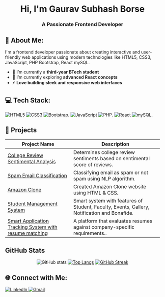 <h1 align="center">Hi, I'm Gaurav Subhash Borse</h1>
 <h3 align="center">A Passionate Frontend Developer</h3>
 
 ## 💫 About Me:
 I'm a frontend developer passionate about creating interactive and user-friendly web applications using modern technologies like HTML5, CSS3, JavaScript, PHP  Bootstrap, React mySQL.
 
 - 🔭 I’m currently a **third-year BTech student**  
 - 🌱 I’m currently exploring **advanced React concepts**  
 - ⚡ **Love building sleek and responsive web interfaces** 
 
 ## 💻 Tech Stack:
 ![HTML5](https://img.shields.io/badge/html-%23E34F26.svg?&style=for-the-badge&logo=html5&logoColor=white)
 ![CSS3](https://img.shields.io/badge/css-%231572B6.svg?&style=for-the-badge&logo=css3&logoColor=white)
 ![Bootstrap](https://img.shields.io/badge/bootstrap-%2320232a.svg?style=for-the-badge&logo=bootstrap&logoColor=%2361DAFB).
 ![JavaScript](https://img.shields.io/badge/javascript-%23323330.svg?style=for-the-badge&logo=javascript&logoColor=%23F7DF1E)
 ![PHP](https://img.shields.io/badge/php-%2320232a.svg?style=for-the-badge&logo=php&logoColor=%2361DAFB).
 ![React](https://img.shields.io/badge/react-%2320232a.svg?style=for-the-badge&logo=react&logoColor=%2361DAFB)
 ![mySQL](https://img.shields.io/badge/mysql-%2320232a.svg?style=for-the-badge&logo=mysql&logoColor=%2361DAFB).
 
 ## 🚀 Projects
 
 | Project Name | Description |
 |-------------|-------------|
 | [College Review Sentimental Analysis](https://github.com/gauravborse2004/College-Review-Sentimental-Analysis-using-ML) | Determines college review sentiments based on sentimental score of reviews. |
 | [Spam Email Classification](https://github.com/gauravborse2004/Spam-Mail-Classification-using-NLP-and-ML-Gaurav-S-Borse) | Classifying email as spam or not spam using NLP algorithm. |
 | [Amazon Clone](https://github.com/gauravborse2004/Amazon-Clone-using-HTML-CSS) | Created Amazon Clone website using HTML & CSS. |
 | [Student Management System](https://github.com/gauravborse2004/Student-Management-System) | Smart system with features of Student, Faculty, Events, Gallery, Notification and Bonafide. |
 | [Smart Application Tracking System with resume matching](https://github.com/gauravborse2004/ats) | A platform that evaluates resumes against company-specific requirements.. |
 
 ## GitHub Stats
 
 <div align="center">
 
 ![GitHub stats](https://github-readme-stats.vercel.app/api?username=gauravborse2004&show_icons=true&&theme=algolia&rank_icon=github)
 [![Top Langs](https://github-readme-stats.vercel.app/api/top-langs/?username=gauravborse2004&layout=compact&theme=algolia)](https://github.com/thejuskrishnan/github-readme-stats)
 [![GitHub Streak](https://github-readme-streak-stats.herokuapp.com?user=gauravborse2004&theme=algolia&card_width=495)](https://git.io/streak-stats)
 
 </div>
 
 ## 🌐 Connect with Me:
 <p align="left">
   <a href="https://www.linkedin.com/in/gaurav-subhash-borse-53138b257/" target="_blank">
     <img src="https://img.shields.io/badge/LinkedIn-%230077B5.svg?style=for-the-badge&logo=linkedin&logoColor=white" alt="LinkedIn">
   </a>
   <a href="mailto:gauravborseofficial8084@gmail.com">
     <img src="https://img.shields.io/badge/Gmail-D14836?style=for-the-badge&logo=gmail&logoColor=white" alt="Gmail">
   </a>
 </p>
